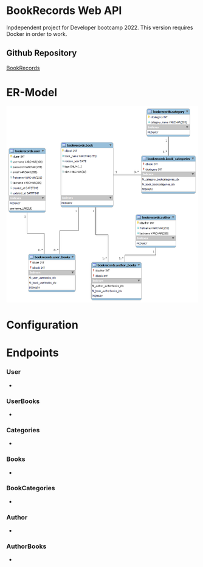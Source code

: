 # BookRecords Web API
Inpdependent project for Developer bootcamp 2022. This version requires Docker in order to work.
## Github Repository
<a href="https://github.com/Lepito88/BookRecordsDocker" >BookRecords </a>
# ER-Model

<img src="./ER-model.png" alt="er-model"/>

# Configuration
# Endpoints
 ### User
 -

 ### UserBooks
 -

 ### Categories
 -
 ### Books
 -

 ### BookCategories
 -

 ### Author
 -

 ### AuthorBooks
 -